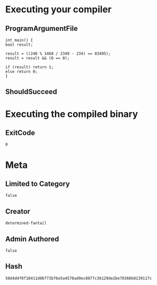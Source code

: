 # Executing your compiler

## ProgramArgumentFile

```
int main() {
bool result;

result = ((240 % 1468 / 2349 - 234) == 83495);
result = result && (0 == 0);

if (result) return 1;
else return 0;
}
```

## ShouldSucceed

# Executing the compiled binary

## ExitCode

```
0
```

# Meta

## Limited to Category

```
false
```

## Creator

```
determined-fantail
```

## Admin Authored

```
false
```

## Hash

```
58d4d4f0f10411d06f73b76e5a4578ad9ec8077c36129de2be70366b0139117c
```
